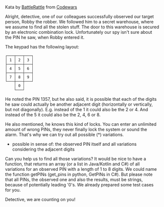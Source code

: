 Kata by [BattleRattle](https://www.codewars.com/users/BattleRattle)
from [Codewars](https://www.codewars.com/kata/5263c6999e0f40dee200059d)

Alright, detective, one of our colleagues successfully observed our target person, Robby the robber.
We followed him to a secret warehouse, where we assume to find all the stolen stuff. The door to
this warehouse is secured by an electronic combination lock. Unfortunately our spy isn't sure about
the PIN he saw, when Robby entered it.

The keypad has the following layout:

```
┌───┬───┬───┐
│ 1 │ 2 │ 3 │
├───┼───┼───┤
│ 4 │ 5 │ 6 │
├───┼───┼───┤
│ 7 │ 8 │ 9 │
└───┼───┼───┘
    │ 0 │
    └───┘
```

He noted the PIN 1357, but he also said, it is possible that each of the digits he saw could
actually be another adjacent digit (horizontally or vertically, but not diagonally). E.g. instead of
the 1 it could also be the 2 or 4. And instead of the 5 it could also be the 2, 4, 6 or 8.

He also mentioned, he knows this kind of locks. You can enter an unlimited amount of wrong PINs,
they never finally lock the system or sound the alarm. That's why we can try out all possible (*)
variations.

* possible in sense of: the observed PIN itself and all variations considering the adjacent digits

Can you help us to find all those variations? It would be nice to have a function, that returns an
array (or a list in Java/Kotlin and C#) of all variations for an observed PIN with a length of 1 to
8 digits. We could name the function getPINs (get_pins in python, GetPINs in C#). But please note
that all PINs, the observed one and also the results, must be strings, because of potentially
leading '0's. We already prepared some test cases for you.

Detective, we are counting on you!
